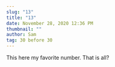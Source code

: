 ```yaml
---
slug: "13"
title: "13"
date: November 28, 2020 12:36 PM
thumbnail: ""
author: Sam
tag: 30 before 30
---
```

This here my favorite number. That is all?